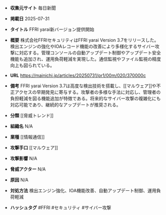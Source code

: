 - **収集元サイト**
毎日新聞

- **掲載日**
2025-07-31

- **タイトル**
FFRI yarai新バージョン提供開始

- **概要**
株式会社FFRIセキュリティはFFRI yarai Version 3.7をリリースした。検出エンジンの強化やIOAレコード機能の改善により多様化するサイバー攻撃に対応する。管理コンソールの自動アップデート制御やアップデート安全機能も追加され、運用負荷軽減を実現した。通信監視やファイル監視の精度向上も図られている。

- **URL**
https://mainichi.jp/articles/20250731/pr1/00m/020/370000c

- **備考**
FFRI yarai Version 3.7は高度な検出技術を搭載し、[[マルウェア]]や不正アクセスの早期発見に寄与する。攻撃者の多様な手法に対応し、管理者の負担軽減を図る機能追加が特徴である。将来的なサイバー攻撃の複雑化にも対応可能であり、継続的なアップデートが推奨される。

- **分類**
[[脅威トレンド]]

- **組織名**
N/A

- **業種**
[[情報通信]]

- **攻撃手口**
[[マルウェア]]

- **攻撃影響**
N/A

- **脅威アクター**
N/A

- **原因**
N/A

- **対処方法**
検出エンジン強化、IOA機能改善、自動アップデート制御、運用負荷軽減

- **ハッシュタグ**
#FFRI #セキュリティ #サイバー攻撃
